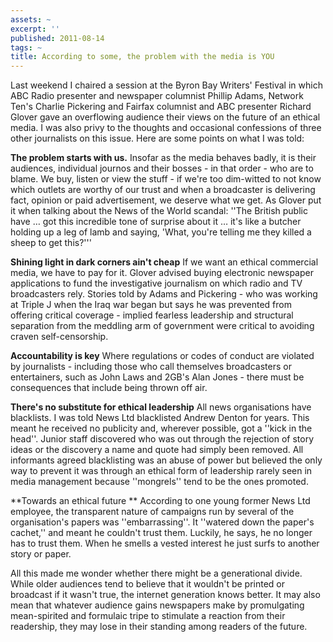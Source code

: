 ```yaml
---
assets: ~
excerpt: ''
published: 2011-08-14
tags: ~
title: According to some, the problem with the media is YOU
---
```

Last weekend I chaired a session at the Byron Bay Writers' Festival in which ABC Radio presenter and newspaper columnist Phillip Adams, Network Ten's Charlie Pickering and Fairfax columnist and ABC presenter Richard Glover gave an overflowing audience their views on the future of an ethical media. I was also privy to the thoughts and occasional confessions of three other journalists on this issue. Here are some points on what I was told:

**The problem starts with us.**
Insofar as the media behaves badly, it is their audiences, individual journos and their bosses - in that order - who are to blame. We buy, listen or view the stuff - if we're too dim-witted to not know which outlets are worthy of our trust and when a broadcaster is delivering fact, opinion or paid advertisement, we deserve what we get. As Glover put it when talking about the News of the World scandal: ''The British public have … got this incredible tone of surprise about it … it's like a butcher holding up a leg of lamb and saying, 'What, you're telling me they killed a sheep to get this?'''

**Shining light in dark corners ain't cheap**
If we want an ethical commercial media, we have to pay for it. Glover advised buying electronic newspaper applications to fund the investigative journalism on which radio and TV broadcasters rely. Stories told by Adams and Pickering - who was working at Triple J when the Iraq war began but says he was prevented from offering critical coverage - implied fearless leadership and structural separation from the meddling arm of government were critical to avoiding craven self-censorship.

**Accountability is key** 
Where regulations or codes of conduct are violated by journalists - including those who call themselves broadcasters or entertainers, such as John Laws and 2GB's Alan Jones - there must be consequences that include being thrown off air.

**There's no substitute for ethical leadership**
All news organisations have blacklists. I was told News Ltd blacklisted Andrew Denton for years. This meant he received no publicity and, wherever possible, got a ''kick in the head''. Junior staff discovered who was out through the rejection of story ideas or the discovery a name and quote had simply been removed. All informants agreed blacklisting was an abuse of power but believed the only way to prevent it was through an ethical form of leadership rarely seen in media management because ''mongrels'' tend to be the ones promoted.

**Towards an ethical future **
According to one young former News Ltd employee, the transparent nature of campaigns run by several of the organisation's papers was ''embarrassing''. It ''watered down the paper's cachet,'' and meant he couldn't trust them. Luckily, he says, he no longer has to trust them. When he smells a vested interest he just surfs to another story or paper.

All this made me wonder whether there might be a generational divide. While older audiences tend to believe that it wouldn't be printed or broadcast if it wasn't true, the internet generation knows better. It may also mean that whatever audience gains newspapers make by promulgating mean-spirited and formulaic tripe to stimulate a reaction from their readership, they may lose in their standing among readers of the future.